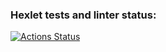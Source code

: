 ### Hexlet tests and linter status:
[![Actions Status](https://github.com/kotser1/frontend-project-lvl1/workflows/hexlet-check/badge.svg)](https://github.com/kotser1/frontend-project-lvl1/actions)